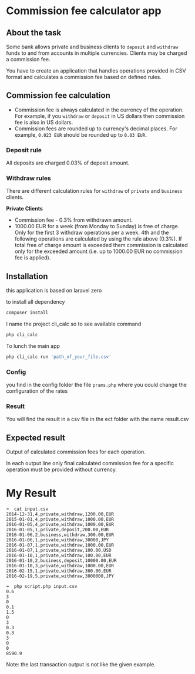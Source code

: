 # Commission fee calculator app

## About the task

Some bank allows private and business clients to `deposit` and `withdraw` funds to and from accounts in multiple
currencies. Clients may be charged a commission fee.

You have to create an application that handles operations provided in CSV format and calculates a commission fee based
on defined rules.

## Commission fee calculation

- Commission fee is always calculated in the currency of the operation. For example, if you `withdraw` or `deposit` in
  US dollars then commission fee is also in US dollars.
- Commission fees are rounded up to currency's decimal places. For example, `0.023 EUR` should be rounded up
  to `0.03 EUR`.

### Deposit rule

All deposits are charged 0.03% of deposit amount.

### Withdraw rules

There are different calculation rules for `withdraw` of `private` and `business` clients.

**Private Clients**

- Commission fee - 0.3% from withdrawn amount.
- 1000.00 EUR for a week (from Monday to Sunday) is free of charge. Only for the first 3 withdraw operations per a week.
  4th and the following operations are calculated by using the rule above (0.3%). If total free of charge amount is
  exceeded them commission is calculated only for the exceeded amount (i.e. up to 1000.00 EUR no commission fee is
  applied).

## Installation

this application is based on laravel zero

to install all dependency

```bash
composer install 
```

I name the project cli_calc so to see available command

```bash
php cli_calc 
```

To lunch the main app

```bash
php cli_calc run 'path_of_your_file.csv'
```

### Config

you find in the config folder the file ```prams.php``` where you could change the configuration of the rates

### Result

You will find the result in a csv file in the ect folder with the name result.csv

## Expected result

Output of calculated commission fees for each operation.

In each output line only final calculated commission fee for a specific operation must be provided without currency.

# My Result

```
➜  cat input.csv 
2014-12-31,4,private,withdraw,1200.00,EUR
2015-01-01,4,private,withdraw,1000.00,EUR
2016-01-05,4,private,withdraw,1000.00,EUR
2016-01-05,1,private,deposit,200.00,EUR
2016-01-06,2,business,withdraw,300.00,EUR
2016-01-06,1,private,withdraw,30000,JPY
2016-01-07,1,private,withdraw,1000.00,EUR
2016-01-07,1,private,withdraw,100.00,USD
2016-01-10,1,private,withdraw,100.00,EUR
2016-01-10,2,business,deposit,10000.00,EUR
2016-01-10,3,private,withdraw,1000.00,EUR
2016-02-15,1,private,withdraw,300.00,EUR
2016-02-19,5,private,withdraw,3000000,JPY

➜  php script.php input.csv
0.6
3
0
0.1
1.5
0
3
0.3
0.3
3
0
0
8590.9
```

Note: the last transaction output is not like the given example.
